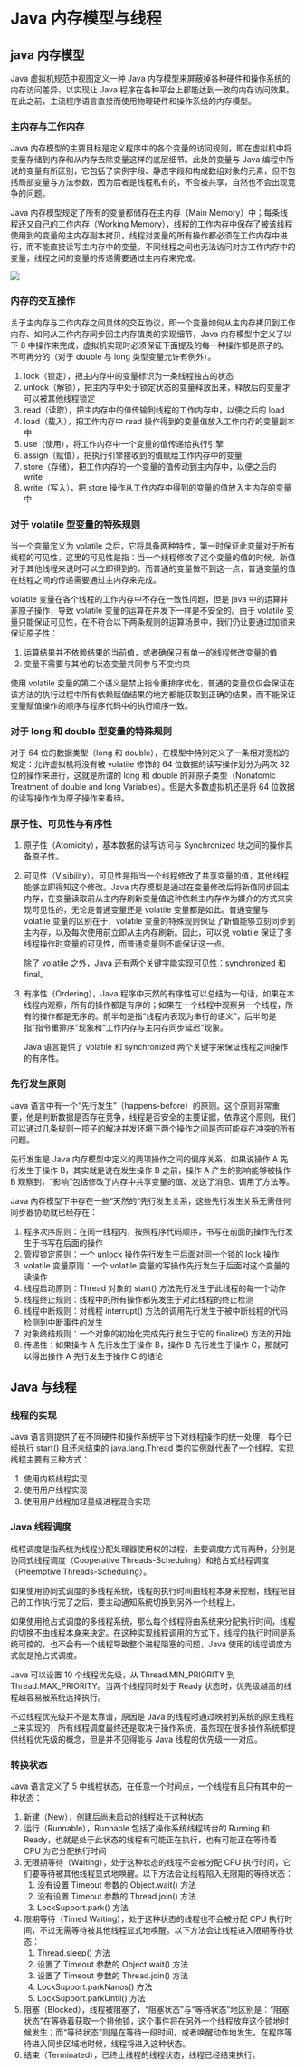 # Java 内存模型与线程



## java 内存模型

Java 虚拟机规范中视图定义一种 Java 内存模型来屏蔽掉各种硬件和操作系统的内存访问差异，以实现让 Java 程序在各种平台上都能达到一致的内存访问效果。在此之前，主流程序语言直接而使用物理硬件和操作系统的内存模型。

### 主内存与工作内存

Java 内存模型的主要目标是定义程序中的各个变量的访问规则，即在虚拟机中将变量存储到内存和从内存去除变量这样的底层细节。此处的变量与 Java 编程中所说的变量有所区别，它包括了实例字段、静态字段和构成数组对象的元素，但不包括局部变量与方法参数，因为后者是线程私有的，不会被共享，自然也不会出现竞争的问题。

Java 内存模型规定了所有的变量都储存在主内存（Main Memory）中；每条线程还又自己的工作内存（Working Memory），线程的工作内存中保存了被该线程使用到的变量的主内存副本拷贝，线程对变量的所有操作都必须在工作内存中进行，而不能直接读写主内存中的变量。不同线程之间也无法访问对方工作内存中的变量，线程之间的变量的传递需要通过主内存来完成。

![](https://i.imgur.com/JAUvljh.png)



### 内存的交互操作

关于主内存与工作内存之间具体的交互协议，即一个变量如何从主内存拷贝到工作内存、如何从工作内存同步回主内存值类的实现细节，Java 内存模型中定义了以下 8 中操作来完成，虚拟机实现时必须保证下面提及的每一种操作都是原子的、不可再分的（对于 double 与 long 类型变量允许有例外）。

1. lock（锁定），把主内存中的变量标识为一条线程独占的状态
2. unlock（解锁），把主内存中处于锁定状态的变量释放出来，释放后的变量才可以被其他线程锁定
3. read（读取），把主内存中的值传输到线程的工作内存中，以便之后的 load
4. load（载入），把工作内存中 read 操作得到的变量值放入工作内存的变量副本中
5. use（使用），将工作内存中一个变量的值传递给执行引擎
6. assign（赋值），把执行引擎接收到的值赋给工作内存中的变量
7. store（存储），把工作内存的一个变量的值传动到主内存中，以便之后的 write
8. write（写入），把 store 操作从工作内存中得到的变量的值放入主内存的变量中



### 对于 volatile 型变量的特殊规则

当一个变量定义为 volatile 之后，它将具备两种特性，第一时保证此变量对于所有线程的可见性，这里的可见性是指：当一个线程修改了这个变量的值的时候，新值对于其他线程来说时可以立即得到的。而普通的变量做不到这一点，普通变量的值在线程之间的传递需要通过主内存来完成。

volatile 变量在各个线程的工作内存中不存在一致性问题，但是 java 中的运算并非原子操作，导致 volatile 变量的运算在并发下一样是不安全的。由于 volatile 变量只能保证可见性，在不符合以下两条规则的运算场景中，我们仍让要通过加锁来保证原子性：

1. 运算结果并不依赖结果的当前值，或者确保只有单一的线程修改变量的值
2. 变量不需要与其他的状态变量共同参与不变约束

使用 volatile 变量的第二个语义是禁止指令重排序优化，普通的变量仅仅会保证在该方法的执行过程中所有依赖赋值结果的地方都能获取到正确的结果，而不能保证变量赋值操作的顺序与程序代码中的执行顺序一致。

### 对于 long 和 double 型变量的特殊规则

对于 64 位的数据类型（long 和 double），在模型中特别定义了一条相对宽松的规定：允许虚拟机将没有被 volatile 修饰的 64 位数据的读写操作划分为两次 32 位的操作来进行，这就是所谓的 long 和 double 的非原子类型（Nonatomic Treatment of double and long Variables）。但是大多数虚拟机还是将 64 位数据的读写操作作为原子操作来看待。

### 原子性、可见性与有序性

1. 原子性（Atomicity），基本数据的读写访问与 Synchronized 块之间的操作具备原子性。

2. 可见性（Visibility），可见性是指当一个线程修改了共享变量的值，其他线程能够立即得知这个修改。Java 内存模型是通过在变量修改后将新值同步回主内存，在变量读取前从主内存刷新变量值这种依赖主内存作为媒介的方式来实现可见性的，无论是普通变量还是 volatile 变量都是如此。普通变量与 volatile 变量的区别在于，volatile 变量的特殊规则保证了新值能够立刻同步到主内存，以及每次使用前立即从主内存刷新。因此，可以说 volatile 保证了多线程操作时变量的可见性，而普通变量则不能保证这一点。

   除了 volatile 之外，Java 还有两个关键字能实现可见性：synchronized 和 final。

3. 有序性（Ordering），Java 程序中天然的有序性可以总结为一句话，如果在本线程内观察，所有的操作都是有序的；如果在一个线程中观察另一个线程，所有的操作都是无序的。前半句是指“线程内表现为串行的语义”，后半句是指“指令重排序”现象和“工作内存与主内存同步延迟”现象。

   Java 语言提供了 volatile 和 synchronized 两个关键字来保证线程之间操作的有序性。

### 先行发生原则

Java 语言中有一个“先行发生”（happens-before）的原则。这个原则非常重要，他是判断数据是否存在竞争，线程是否安全的主要证据，依靠这个原则，我们可以通过几条规则一揽子的解决并发环境下两个操作之间是否可能存在冲突的所有问题。

先行发生是 Java 内存模型中定义的两项操作之间的偏序关系，如果说操作 A 先行发生于操作 B，其实就是说在发生操作 B 之前，操作 A 产生的影响能够被操作 B 观察到，“影响”包括修改了内存中共享变量的值、发送了消息、调用了方法等。

Java 内存模型下中存在一些“天然的”先行发生关系，这些先行发生关系无需任何同步器协助就已经存在：

1. 程序次序原则：在同一线程内，按照程序代码顺序，书写在前面的操作先行发生于书写在后面的操作
2. 管程锁定原则：一个 unlock 操作先行发生于后面对同一个锁的 lock 操作
3. volatile 变量原则：一个 volatile 变量的写操作先行发生于后面对这个变量的读操作
4. 线程启动原则：Thread 对象的 start() 方法先行发生于此线程的每一个动作
5. 线程终止规则：线程中的所有操作都先发生于对此线程的终止检测
6. 线程中断规则：对线程 interrupt() 方法的调用先行发生于被中断线程的代码检测到中断事件的发生
7. 对象终结规则：一个对象的初始化完成先行发生于它的 finalize() 方法的开始
8. 传递性：如果操作 A 先行发生于操作 B，操作 B 先行发生于操作 C，那就可以得出操作 A 先行发生于操作 C 的结论



## Java 与线程

### 线程的实现

Java 语言则提供了在不同硬件和操作系统平台下对线程操作的统一处理，每个已经执行 start() 且还未结束的 java.lang.Thread 类的实例就代表了一个线程。实现线程主要有三种方式：

1. 使用内核线程实现
2. 使用用户线程实现
3. 使用用户线程加轻量级进程混合实现

### Java 线程调度

线程调度是指系统为线程分配处理器使用权的过程，主要调度方式有两种，分别是协同式线程调度（Cooperative Threads-Scheduling）和抢占式线程调度（Preemptive Threads-Scheduling）。

如果使用协同式调度的多线程系统，线程的执行时间由线程本身来控制，线程把自己的工作执行完了之后，要主动通知系统切换到另外一个线程上。

如果使用抢占式调度的多线程系统，那么每个线程将由系统来分配执行时间，线程的切换不由线程本身来决定。在这种实现线程调用的方式下，线程的执行时间是系统可控的，也不会有一个线程导致整个进程阻塞的问题，Java 使用的线程调度方式就是抢占式调度。

Java 可以设置 10 个线程优先级，从 Thread.MIN_PRIORITY 到 Thread.MAX_PRIORITY。当两个线程同时处于 Ready 状态时，优先级越高的线程越容易被系统选择执行。

不过线程优先级并不是太靠谱，原因是 Java 的线程时通过映射到系统的原生线程上来实现的，所有线程调度最终还是取决于操作系统，虽然现在很多操作系统都提供线程优先级的概念，但是并不见得能与 Java 线程的优先级一一对应。

### 转换状态

Java 语言定义了 5 中线程状态，在任意一个时间点，一个线程有且只有其中的一种状态：

1. 新建（New），创建后尚未启动的线程处于这种状态
2. 运行（Runnable），Runnable 包括了操作系统线程转台的 Running 和 Ready，也就是处于此状态的线程有可能正在执行，也有可能正在等待着 CPU 为它分配执行时间
3. 无限期等待（Waiting），处于这种状态的线程不会被分配 CPU 执行时间，它们要等待被其他线程显式地唤醒。以下方法会让线程陷入无限期的等待状态：
   1. 没有设置 Timeout 参数的 Object.wait() 方法
   2. 没有设置 Timeout 参数的 Thread.join() 方法
   3. LockSupport.park() 方法
4. 限期等待（Timed Waiting），处于这种状态的线程也不会被分配 CPU 执行时间，不过无需等待被其他线程显式地唤醒。以下方法会让线程进入限期等待状态：
   1. Thread.sleep() 方法
   2. 设置了 Timeout 参数的 Object.wait() 方法
   3. 设置了 Timeout 参数的 Thread.join() 方法
   4. LockSupport.parkNanos() 方法
   5. LockSupport.parkUntil() 方法
5. 阻塞（Blocked），线程被阻塞了，“阻塞状态”与“等待状态”地区别是：“阻塞状态”在等待着获取一个排他锁，这个事件将在另外一个线程放弃这个锁地时候发生；而“等待状态”则是在等待一段时间，或者唤醒动作地发生。在程序等待进入同步区域地时候，线程将进入这种状态。
6. 结束（Terminated），已终止线程的线程状态，线程已经结束执行。



















